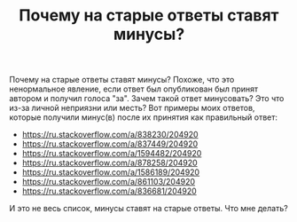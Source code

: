 ﻿---
title: "Почему на старые ответы ставят минусы?"
se.owner.user_id: 204920
se.owner.display_name: "Roman C"
se.owner.link: "https://ru.meta.stackoverflow.com/users/204920/roman-c"
se.link: "https://ru.meta.stackoverflow.com/questions/14382/%d0%9f%d0%be%d1%87%d0%b5%d0%bc%d1%83-%d0%bd%d0%b0-%d1%81%d1%82%d0%b0%d1%80%d1%8b%d0%b5-%d0%be%d1%82%d0%b2%d0%b5%d1%82%d1%8b-%d1%81%d1%82%d0%b0%d0%b2%d1%8f%d1%82-%d0%bc%d0%b8%d0%bd%d1%83%d1%81%d1%8b"
se.question_id: 14382
se.post_type: question
---
<p>Почему на старые ответы ставят минусы? Похоже, что это ненормальное явление, если ответ был опубликован был принят автором и получил голоса &quot;за&quot;. Зачем такой ответ минусовать? Это что из-за личной неприязни или месть? Вот примеры моих ответов, которые получили минус(в) после их принятия как правильный ответ:</p>
<ul>
<li><a href="https://ru.stackoverflow.com/a/838230/204920">https://ru.stackoverflow.com/a/838230/204920</a></li>
<li><a href="https://ru.stackoverflow.com/a/837449/204920">https://ru.stackoverflow.com/a/837449/204920</a></li>
<li><a href="https://ru.stackoverflow.com/a/1594482/204920">https://ru.stackoverflow.com/a/1594482/204920</a></li>
<li><a href="https://ru.stackoverflow.com/a/878258/204920">https://ru.stackoverflow.com/a/878258/204920</a></li>
<li><a href="https://ru.stackoverflow.com/a/1586189/204920">https://ru.stackoverflow.com/a/1586189/204920</a></li>
<li><a href="https://ru.stackoverflow.com/a/861103/204920">https://ru.stackoverflow.com/a/861103/204920</a></li>
<li><a href="https://ru.stackoverflow.com/a/836681/204920">https://ru.stackoverflow.com/a/836681/204920</a></li>
</ul>
<p>И это не весь список, минусы ставят на старые ответы. Что мне делать?</p>
